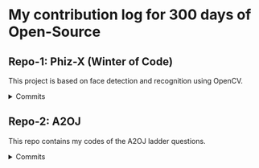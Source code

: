 # My contribution log for 300 days of Open-Source

## Repo-1: Phiz-X (Winter of Code)

This project is based on face detection and recognition using OpenCV.

<details>
  
  <summary>Commits </summary>
  
   Added [Face Detection using Viola-Jones Algorithm](https://github.com/yashrajsingh11/Phiz-X/commit/05d6468409e5f9531810922d5ed59769b6ee56c0)

   Added [Face Recognition using LBPH: Local Binary Patterns Histogram](https://github.com/yashrajsingh11/Phiz-X/commit/2b5078165cf8635e311cdcf0cb4ce8c32afbe2b0) 

   Added [Glasses Filter](https://github.com/yashrajsingh11/Phiz-X/commit/903621764859ba134962a74265c62ec84791fdab)

</details>

## Repo-2: A2OJ

This repo contains my codes of the A2OJ ladder questions.

<details>
  
  <summary>Commits </summary>
  
   Added [Young Physicist](https://github.com/yashrajsingh11/A2OJ/commit/eaea62443cfdbdf1ff227129cc6c36fec6f53ac0)

   Added [Beautiful Matrix](https://github.com/yashrajsingh11/A2OJ/commit/ad262bfd2c0415f6b22a4eaeb0d77e25d843c70e)
   
   Added [Queue At School](https://github.com/yashrajsingh11/A2OJ/commit/29e9d2c353721a5b0c02853899a34ec0c175b2a0)
   
   Added [Borze](https://github.com/yashrajsingh11/A2OJ/commit/05c8d4b567b0d90a13005f646bec16b2ebcc1d8e)
   
   Added [Beautiful Year](https://github.com/yashrajsingh11/A2OJ/commit/91e29588192694b9a9f77576dd87b4a1d89b5ccc)
   
   Added [Lights Out](https://github.com/yashrajsingh11/A2OJ/commit/cf8ab85ebf37e538eaf64f2c71a5eb0ded83896c)
   
   Added [Words](https://github.com/yashrajsingh11/A2OJ/commit/acbba60e65502ba7ecee406d5dc4b88ba679cc08)
   
   Added [Word Capitalization](https://github.com/yashrajsingh11/A2OJ/commit/9a4ae2816958def11a611bcf0db806b3de3390a8)
   
   Added [Nearly Lucky Number](https://github.com/yashrajsingh11/A2OJ/commit/cd660ff61f6296f12f865cad073c8214ba66ebbe)
   
   Added [Stones On The Table](https://github.com/yashrajsingh11/A2OJ/commit/b8e9e9d1828a56819f6b28a962943882a45cea0b)
   
   Added [Panoramix Prediction](https://github.com/yashrajsingh11/A2OJ/commit/ae2e9d544b824588321c8737740966aefa423e0a)
   
   Added [Ultra-Fast Mathematician](https://github.com/yashrajsingh11/A2OJ/commit/1c077d1b82c6dae4190927e6733f2c4a3cfd21ac)
   
   Added [Perfect Permutation](https://github.com/yashrajsingh11/A2OJ/commit/098c4f8b8f81ed8315fa4c1032a3fa4fa95f6dc3)
   
   Added [Arrival Of The General](https://github.com/yashrajsingh11/A2OJ/commit/28d1c9f7dcd03718d30bf2bd73e6252030f0a222)
   
   Added [Drinks](https://github.com/yashrajsingh11/A2OJ/commit/dc161fa430ca822f60c2db1f914ad05e743d0614)
   
   Added [Insomnia Cure](https://github.com/yashrajsingh11/A2OJ/commit/d9563c68ab85ea7132414f6c400869e59e96af6f)
   
   Added [Cupboards](https://github.com/yashrajsingh11/A2OJ/commit/03c361444ead18c903246eca9259ebc008d6da5b)
   
   Added [I Love Username](https://github.com/yashrajsingh11/A2OJ/commit/fb39da9d28947ab717781c1125de635268cca6ca)
   
   Added [Tram](https://github.com/yashrajsingh11/A2OJ/commit/e3f72e7a35b37e8309e9167a66835566f7fb5756)
   
   Added [Helpful Maths](https://github.com/yashrajsingh11/A2OJ/commit/b315a75850f5ba8e66f5f6a3fb3667fd23d2e16c)
   
   Added [Horseshoe On The Other Hoof](https://github.com/yashrajsingh11/A2OJ/commit/b576c92c0108ebd192a0caf07999229c26bb039a)
   
   Added [Way Too Long Word](https://github.com/yashrajsingh11/A2OJ/commit/44ed58133eb5668954acd36af655e3f8ab27b73a)
   
   Added [Boy Or Girl](https://github.com/yashrajsingh11/A2OJ/commit/d326527163f32af262ca9af74e4e007a21e8ea16)
   
   Added [Amusing Joke](https://github.com/yashrajsingh11/A2OJ/commit/c96d95cfa3f575ec5a2e5163cf91393156a9e690)
   
   Added [Soft Drinking](https://github.com/yashrajsingh11/A2OJ/commit/cc3941b5d3303b669b7f16d02fb68db40c6dfc8b)

</details>

